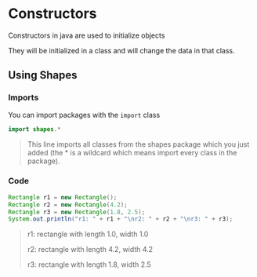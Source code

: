 # Constructors

Constructors in java are used to initialize objects

They will be initialized in a class and will change the data in that class.

## Using Shapes

### Imports

You can import packages with the ``import`` class

```java
import shapes.*
```

> This line imports all classes from the shapes package which you just added (the * is a wildcard which means import every class in the package).

### Code

```java
Rectangle r1 = new Rectangle();
Rectangle r2 = new Rectangle(4.2);
Rectangle r3 = new Rectangle(1.8, 2.5);
System.out.println("r1: " + r1 + "\nr2: " + r2 + "\nr3: " + r3);
```

> r1: rectangle with length 1.0, width 1.0
>
> r2: rectangle with length 4.2, width 4.2
>
> r3: rectangle with length 1.8, width 2.5
